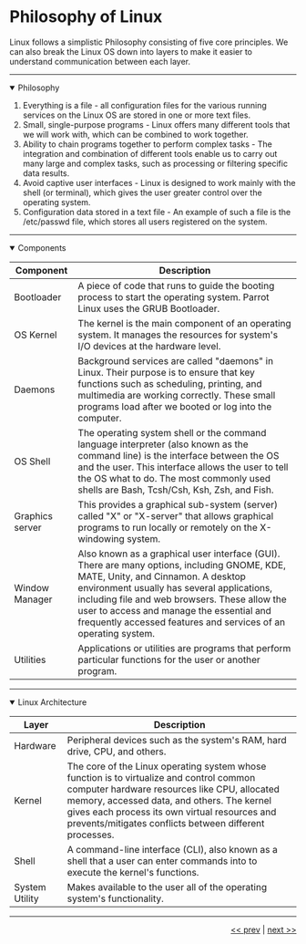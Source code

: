 # Philosophy of Linux

Linux follows a simplistic Philosophy consisting of five core principles. We can also break the Linux OS down into layers to make it easier to understand communication between each layer.
 ___

<details open>
<summary>Philosophy</summary>

1. Everything is a file - all configuration files for the various running services on the Linux OS are stored in one or more text files.
2. Small, single-purpose programs - Linux offers many different tools that we will work with, which can be combined to work together.
3. Ability to chain programs together to perform complex tasks - The integration and combination of different tools enable us to carry out many large and complex tasks, such as processing or filtering specific data results.
4. Avoid captive user interfaces - Linux is designed to work mainly with the shell (or terminal), which gives the user greater control over the operating system.
5. Configuration data stored in a text file - An example of such a file is the /etc/passwd file, which stores all users registered on the system.

</details>

___

<details open>
<summary>Components</summary>

| Component | Description |
| --- | --- |
|Bootloader | A piece of code that runs to guide the booting process to start the operating system. Parrot Linux uses the GRUB Bootloader. |
| OS Kernel | The kernel is the main component of an operating system. It manages the resources for system's I/O devices at the hardware level. |
| Daemons | Background services are called "daemons" in Linux. Their purpose is to ensure that key functions such as scheduling, printing, and multimedia are working correctly. These small programs load after we booted or log into the computer. |
| OS Shell | The operating system shell or the command language interpreter (also known as the command line) is the interface between the OS and the user. This interface allows the user to tell the OS what to do. The most commonly used shells are Bash, Tcsh/Csh, Ksh, Zsh, and Fish. |
| Graphics server | This provides a graphical sub-system (server) called "X" or "X-server" that allows graphical programs to run locally or remotely on the X-windowing system. |
| Window Manager | Also known as a graphical user interface (GUI). There are many options, including GNOME, KDE, MATE, Unity, and Cinnamon. A desktop environment usually has several applications, including file and web browsers. These allow the user to access and manage the essential and frequently accessed features and services of an operating system. |
| Utilities | Applications or utilities are programs that perform particular functions for the user or another program. |

</details>

___

<details open>
<summary>Linux Architecture</summary>

| Layer | Description |
| --- | --- |
| Hardware | Peripheral devices such as the system's RAM, hard drive, CPU, and others. |
| Kernel | The core of the Linux operating system whose function is to virtualize and control common computer hardware resources like CPU, allocated memory, accessed data, and others. The kernel gives each process its own virtual resources and prevents/mitigates conflicts between different processes. |
| Shell | A command-line interface (CLI), also known as a shell that a user can enter commands into to execute the kernel's functions. |
| System Utility | Makes available to the user all of the operating system's functionality. |

</details>

___


<div align="right">

[<< prev](./1_introduction.md) | [next >>](./)
</div>
